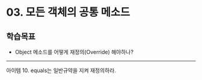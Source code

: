 
# 03. 모든 객체의 공통 메소드

## 학습목표

- Object 메소드를 어떻게 재정의(Override) 해야하나?

---

아이템 10. equals는 일반규약을 지켜 재정의하라. <br>

